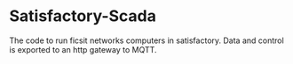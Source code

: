 # Satisfactory-Scada
The code to run ficsit networks computers in satisfactory. Data and control is exported to an http gateway to MQTT.
